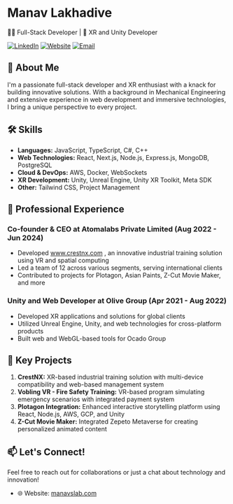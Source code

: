 # Manav Lakhadive

👨‍💻 Full-Stack Developer | 🚀 XR and Unity Developer

[![LinkedIn](https://img.shields.io/badge/LinkedIn-Connect-blue)](https://www.linkedin.com/in/manavlakhadive)
[![Website](https://img.shields.io/badge/Website-Visit-green)](https://manavslab.com)
[![Email](https://img.shields.io/badge/Email-Contact-red)](mailto:manavlakhadive99@gmail.com)

## 👋 About Me

I'm a passionate full-stack developer and XR enthusiast with a knack for building innovative solutions. With a background in Mechanical Engineering and extensive experience in web development and immersive technologies, I bring a unique perspective to every project.

## 🛠️ Skills

- **Languages:** JavaScript, TypeScript, C#, C++
- **Web Technologies:** React, Next.js, Node.js, Express.js, MongoDB, PostgreSQL
- **Cloud & DevOps:** AWS, Docker, WebSockets
- **XR Development:** Unity, Unreal Engine, Unity XR Toolkit, Meta SDK
- **Other:** Tailwind CSS, Project Management

## 💼 Professional Experience

### Co-founder & CEO at Atomalabs Private Limited (Aug 2022 - Jun 2024)

- Developed www.crestnx.com , an innovative industrial training solution using VR and spatial computing
- Led a team of 12 across various segments, serving international clients
- Contributed to projects for Plotagon, Asian Paints, Z-Cut Movie Maker, and more

### Unity and Web Developer at Olive Group (Apr 2021 - Aug 2022)

- Developed XR applications and solutions for global clients
- Utilized Unreal Engine, Unity, and web technologies for cross-platform products
- Built web and WebGL-based tools for Ocado Group

## 🚀 Key Projects

1. **CrestNX:** XR-based industrial training solution with multi-device compatibility and web-based management system
2. **Vobling VR - Fire Safety Training:** VR-based program simulating emergency scenarios with integrated payment system
3. **Plotagon Integration:** Enhanced interactive storytelling platform using React, Node.js, AWS, GCP, and Unity
4. **Z-Cut Movie Maker:** Integrated Zepeto Metaverse for creating personalized animated content

## 📫 Let's Connect!

Feel free to reach out for collaborations or just a chat about technology and innovation!
- 🌐 Website: [manavslab.com](https://manavslab.com)
